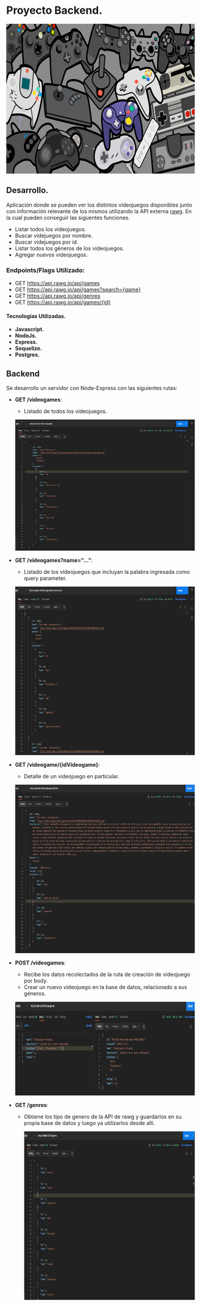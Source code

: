 # Proyecto Backend.

<p align="center">
  <img height="400" width="1200" src="./videojuegos.png" />
</p>

## Desarrollo.

Aplicación donde se pueden ver los distintos videojuegos disponibles junto con información relevante de los mismos utilizando la API externa [rawg](https://rawg.io/apidocs). En la cual pueden conseguir las siguentes funciones.

- Listar todos los videojuegos.
- Buscar videjuegos por nombre.
- Buscar videjuegos por id.
- Listar todos los géneros de los videojuegos.
- Agregar nuevos videojuegos.

### Endpoints/Flags Utilizado:

- GET <https://api.rawg.io/api/games>
- GET <https://api.rawg.io/api/games?search={game}>
- GET <https://api.rawg.io/api/genres>
- GET <https://api.rawg.io/api/games/{id}>


#### Tecnologías Utilizadas.

- **Javascript.**
- **NodeJs.**
- **Express.**
- **Sequelize.** 
- **Postgres.**

## Backend

Se desarrollo un servidor con Node-Express con las siguientes rutas:

- __GET /videogames__:
  - Listado de todos los videojuegos.

  <p align="center">
    <img height="350" width="500" src="images/img-videogames.jpg" />
  </p>

- __GET /videogames?name="..."__:
  - Listado de los videojuegos que incluyan la palabra ingresada como query parameter.

  <p align="center">
    <img height="450" width="900" src="images/search-videogame.jpg" />
  </p>

- __GET /videogame/{idVideogame}__:
  - Detalle de un videojuego en particular.

  <p align="center">
    <img height="450" width="800" src="images/detail-videogame.jpg" />
  </p>

- __POST /videogames__:
  - Recibe los datos recolectados de la ruta de creación de videojuego por body.
  - Crear un nuevo videojuego en la base de datos, relacionado a sus géneros.

  <p align="center">
    <img height="250" width="800" src="images/post-new-videogame.jpg" />
  </p>

- __GET /genres__:
  - Obtiene los tipo de genero de la API de rawg y guardarlos en su propia base de datos y luego ya utilizarlos desde allí.

    <p align="center">
    <img height="450" width="800" src="images/genres-videogame.jpg" />
  </p>



